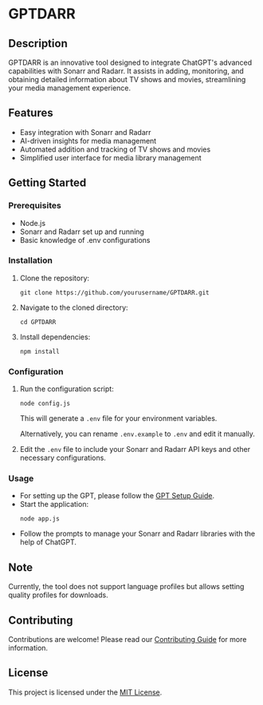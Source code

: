 # GPTDARR

## Description
GPTDARR is an innovative tool designed to integrate ChatGPT's advanced capabilities with Sonarr and Radarr. It assists in adding, monitoring, and obtaining detailed information about TV shows and movies, streamlining your media management experience.

## Features
- Easy integration with Sonarr and Radarr
- AI-driven insights for media management
- Automated addition and tracking of TV shows and movies
- Simplified user interface for media library management

## Getting Started

### Prerequisites
- Node.js
- Sonarr and Radarr set up and running
- Basic knowledge of .env configurations

### Installation
1. Clone the repository:
   ```
   git clone https://github.com/yourusername/GPTDARR.git
   ```
2. Navigate to the cloned directory:
   ```
   cd GPTDARR
   ```
3. Install dependencies:
   ```
   npm install
   ```

### Configuration
1. Run the configuration script:
   ```
   node config.js
   ```
   This will generate a `.env` file for your environment variables.
   
   Alternatively, you can rename `.env.example` to `.env` and edit it manually.

2. Edit the `.env` file to include your Sonarr and Radarr API keys and other necessary configurations.

### Usage
- For setting up the GPT, please follow the [GPT Setup Guide](GTP_SETUP.md).
- Start the application:
  ```
  node app.js
  ```
- Follow the prompts to manage your Sonarr and Radarr libraries with the help of ChatGPT.

## Note
Currently, the tool does not support language profiles but allows setting quality profiles for downloads.

## Contributing
Contributions are welcome! Please read our [Contributing Guide](CONTRIBUTING.md) for more information.

## License
This project is licensed under the [MIT License](LICENSE).